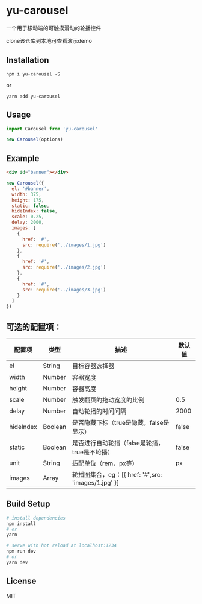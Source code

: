 # yu-carousel

 一个用于移动端的可触摸滑动的轮播控件


 clone该仓库到本地可查看演示demo


## Installation
```shell
npm i yu-carousel -S

```
or
```shell
yarn add yu-carousel

```

## Usage

```javascript
import Carousel from 'yu-carousel'

new Carousel(options)
```

## Example

```html
<div id="banner"></div>
```

```javascript
new Carousel({
  el: '#banner',
  width: 375,
  height: 175,
  static: false,
  hideIndex: false,
  scale: 0.25,
  delay: 2000,
  images: [
    {
      href: '#',
      src: require('../images/1.jpg')
    },
    {
      href: '#',
      src: require('../images/2.jpg')
    },
    {
      href: '#',
      src: require('../images/3.jpg')
    }
  ]
})
```

## 可选的配置项：

 配置项 | 类型 | 描述 | 默认值
--------|---------|-------|-----
 el | String | 目标容器选择器
 width | Number | 容器宽度
 height | Number | 容器高度
 scale | Number | 触发翻页的拖动宽度的比例 | 0.5
 delay | Number | 自动轮播的时间间隔 | 2000
 hideIndex | Boolean | 是否隐藏下标（true是隐藏，false是显示）| false
 static | Boolean | 是否进行自动轮播（false是轮播，true是不轮播） | false
 unit | String | 适配单位（rem，px等） | px
 images | Array | 轮播图集合，eg：[{ href: '#',src: 'images/1.jpg' }]


## Build Setup

```bash
# install dependencies
npm install
# or
yarn

# serve with hot reload at localhost:1234
npm run dev
# or
yarn dev

```


## License
MIT
